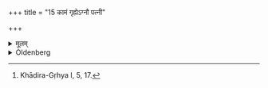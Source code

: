 +++
title = "15 कामं गृह्येऽग्नौ पत्नी"

+++

<details><summary>मूलम्</summary>

कामं गृह्येऽग्नौ पत्नी जुहुयात्सायम्प्रातर्होमौ गृहाः पत्नी गृह्य एषोऽग्निर्भवतीति १५
</details>

<details><summary>Oldenberg</summary>

15. [^9]  'If they like, his wife may offer the morning and evening oblations over the domestic fire. For his wife is (as it were) his house, and that fire is the domestic fire.'


[^9]:  Khādira-Gṛhya I, 5, 17.
</details>
